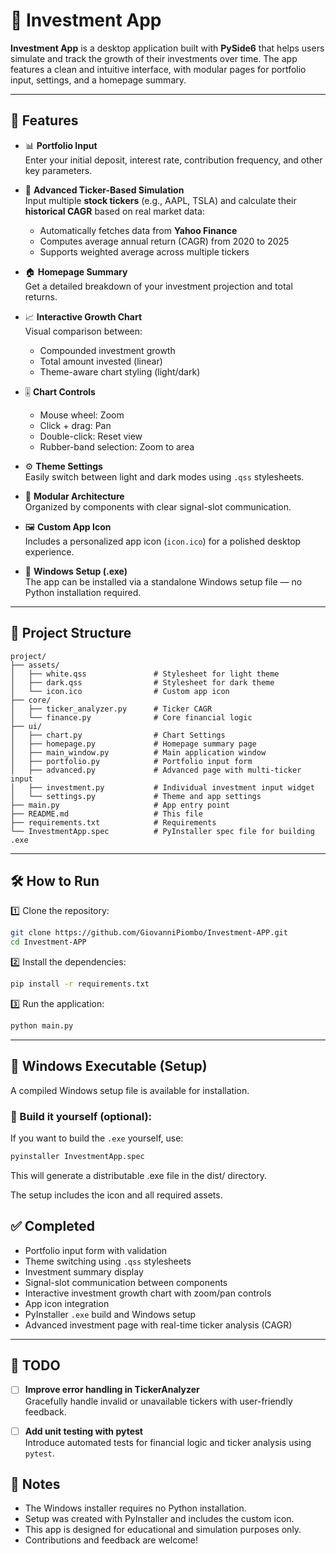 # 💼 Investment App

**Investment App** is a desktop application built with **PySide6** that helps users simulate and track the growth of their investments over time. The app features a clean and intuitive interface, with modular pages for portfolio input, settings, and a homepage summary.

---

## 🚀 Features

- 📊 **Portfolio Input**  
  Enter your initial deposit, interest rate, contribution frequency, and other key parameters.

- 🧠 **Advanced Ticker-Based Simulation**  
  Input multiple **stock tickers** (e.g., AAPL, TSLA) and calculate their **historical CAGR** based on real market data:
  - Automatically fetches data from **Yahoo Finance**
  - Computes average annual return (CAGR) from 2020 to 2025
  - Supports weighted average across multiple tickers

- 🏠 **Homepage Summary**  
  Get a detailed breakdown of your investment projection and total returns.

- 📈 **Interactive Growth Chart**  
  Visual comparison between:
  - Compounded investment growth  
  - Total amount invested (linear)  
  - Theme-aware chart styling (light/dark)

- 🎚️ **Chart Controls**  
  - Mouse wheel: Zoom  
  - Click + drag: Pan  
  - Double-click: Reset view  
  - Rubber-band selection: Zoom to area

- ⚙️ **Theme Settings**  
  Easily switch between light and dark modes using `.qss` stylesheets.

- 🧩 **Modular Architecture**  
  Organized by components with clear signal-slot communication.

- 🖼️ **Custom App Icon**  
  Includes a personalized app icon (`icon.ico`) for a polished desktop experience.

- 💾 **Windows Setup (.exe)**  
  The app can be installed via a standalone Windows setup file — no Python installation required.

---

## 🧩 Project Structure

```
project/
├── assets/
│   ├── white.qss               # Stylesheet for light theme
│   ├── dark.qss                # Stylesheet for dark theme
│   └── icon.ico                # Custom app icon
├── core/
│   ├── ticker_analyzer.py      # Ticker CAGR
│   └── finance.py              # Core financial logic
├── ui/
│   ├── chart.py                # Chart Settings
│   ├── homepage.py             # Homepage summary page
│   ├── main_window.py          # Main application window
│   ├── portfolio.py            # Portfolio input form
│   ├── advanced.py             # Advanced page with multi-ticker input
│   ├── investment.py           # Individual investment input widget
│   └── settings.py             # Theme and app settings
├── main.py                     # App entry point
├── README.md                   # This file
├── requirements.txt            # Requirements
└── InvestmentApp.spec          # PyInstaller spec file for building .exe
```

---

## 🛠️ How to Run

1️⃣ Clone the repository:

```bash
git clone https://github.com/GiovanniPiombo/Investment-APP.git
cd Investment-APP
```

2️⃣ Install the dependencies:

```bash
pip install -r requirements.txt
```

3️⃣ Run the application:

```bash
python main.py
```

---

## 🧊 Windows Executable (Setup)

A compiled Windows setup file is available for installation.

### 🔨 Build it yourself (optional):

If you want to build the `.exe` yourself, use:

```bash
pyinstaller InvestmentApp.spec
```

This will generate a distributable .exe file in the dist/ directory.

The setup includes the icon and all required assets.

## ✅ Completed

- Portfolio input form with validation  
- Theme switching using `.qss` stylesheets  
- Investment summary display  
- Signal-slot communication between components  
- Interactive investment growth chart with zoom/pan controls
- App icon integration  
- PyInstaller `.exe` build and Windows setup
- Advanced investment page with real-time ticker analysis (CAGR)

---

## 📝 TODO

- [ ] **Improve error handling in TickerAnalyzer**  
  Gracefully handle invalid or unavailable tickers with user-friendly feedback.

- [ ] **Add unit testing with pytest**  
  Introduce automated tests for financial logic and ticker analysis using `pytest`.

## 📌 Notes

- The Windows installer requires no Python installation.
- Setup was created with PyInstaller and includes the custom icon.
- This app is designed for educational and simulation purposes only.  
- Contributions and feedback are welcome!
